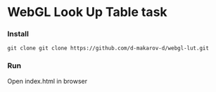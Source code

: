 # WebGL Look Up Table task

### Install
`git clone git clone https://github.com/d-makarov-d/webgl-lut.git`

### Run
Open index.html in browser
